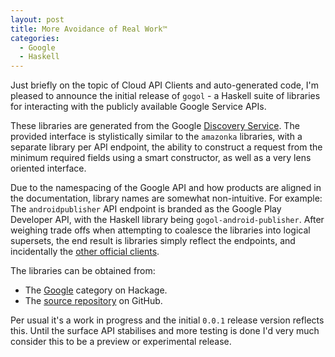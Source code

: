 ```yaml
---
layout: post
title: More Avoidance of Real Work™
categories:
  - Google
  - Haskell
---
```


Just briefly on the topic of Cloud API Clients and auto-generated code, I'm pleased
to announce the initial release of `gogol` - a Haskell suite of libraries for
interacting with the publicly available Google Service APIs.

These libraries are generated from the Google [Discovery Service](https://developers.google.com/discovery/).
The provided interface is stylistically similar to the `amazonka` libraries, with
a separate library per API endpoint, the ability to construct a request from the
minimum required fields using a smart constructor, as well as a very lens oriented
interface.

Due to the namespacing of the Google API and how products are aligned in the documentation,
library names are somewhat non-intuitive. For example: The `androidpublisher`
API endpoint is branded as the Google Play Developer API, with the Haskell library
being `gogol-android-publisher`.  After weighing trade offs when attempting to coalesce
the libraries into logical supersets, the end result is libraries simply reflect the endpoints,
and incidentally the [other official clients](https://github.com/google/google-api-go-client).

The libraries can be obtained from:

* The [Google](http://hackage.haskell.org/packages/#cat:Google) category on Hackage.
* The [source repository](https://github.com/brendanhay/gogol) on GitHub.

Per usual it's a work in progress and the initial `0.0.1` release version reflects this.
Until the surface API stabilises and more testing is done I'd very much consider this
to be a preview or experimental release.
